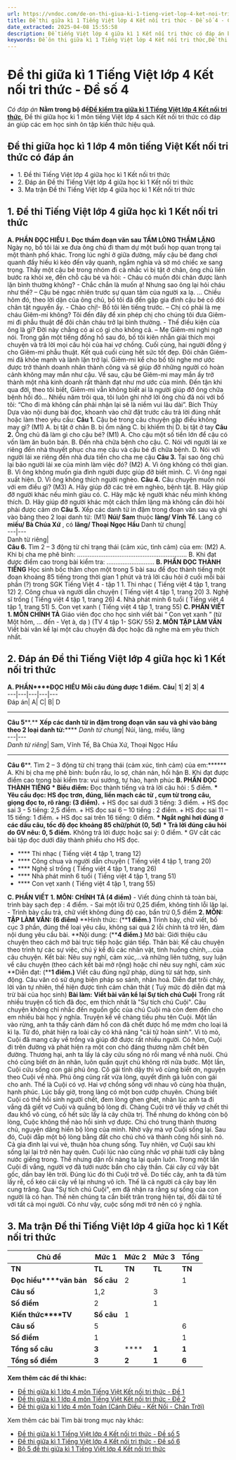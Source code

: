 ```yaml
---
url: https://vndoc.com/de-on-thi-giua-ki-1-tieng-viet-lop-4-ket-noi-tri-thuc-de-so-4-308342
title: Đề thi giữa kì 1 Tiếng Việt lớp 4 Kết nối tri thức - Đề số 4 - Có đáp án - VnDoc.com
date_extracted: 2025-04-08 15:55:58
description: Đề tiếng Việt lớp 4 giữa kì 1 Kết nối tri thức có đáp án bao gồm nhiều dạng bài tập Tiếng Việt 4 khác nhau giúp các em ôn tập kiến thức hiệu quả.
keywords: Đề ôn thi giữa kì 1 Tiếng Việt lớp 4 Kết nối tri thức,Đề thi Giữa kì 1 Tiếng Việt lớp 4 Kết nối tri thức,Đề thi giữa kì 1 lớp 4 môn Tiếng Việt Kết nối tri thức,đề thi giữa kì 1 lớp 4 môn Tiếng Việt,đề thi giữa kì 1 lớp 4,đề thi Tiếng Việt giữa kì 1 lớp 4,đề thi giữa kì 1 Tiếng Việt 4,đề thi giữa học kì 1 lớp 4,de thi giữa kì 1 lớp 4 môn Tiếng Việt,đề kiểm tra giữa kì 1 lớp 4,đề thi Tiếng Việt lớp 4 giữa học kì 1,đề thi giữa kì 1 Tiếng Việt lớp 4,đề Tiếng Việt lớp 4 giữa kì 1
---
```


# Đề thi giữa kì 1 Tiếng Việt lớp 4 Kết nối tri thức - Đề số 4
 _Có đáp án_
**Nằm trong bộ đề[Đề kiểm tra giữa kì 1 Tiếng Việt lớp 4 Kết nối tri thức](<https://vndoc.com/de-thi-giua-ki-1-lop-4-mon-tieng-viet-ket-noi>)**, Đề thi giữa học kì 1 môn tiếng Việt lớp 4  sách Kết nối tri thức có đáp án giúp các em học sinh ôn tập kiến thức hiệu quả.
## Đề thi giữa học kì 1 lớp 4 môn tiếng Việt Kết nối tri thức có đáp án
  * 1\. Đề thi Tiếng Việt lớp 4 giữa học kì 1 Kết nối tri thức
  * 2\. Đáp án Đề thi Tiếng Việt lớp 4 giữa học kì 1 Kết nối tri thức
  * 3\. Ma trận Đề thi Tiếng Việt lớp 4 giữa học kì 1 Kết nối tri thức

## 1\. Đề thi Tiếng Việt lớp 4 giữa học kì 1 Kết nối tri thức
**A. PHẦN ĐỌC HIỂU**
**I. Đọc thầm đoạn văn sau**
**TẤM LÒNG THẦM LẶNG**
Ngày nọ, bố tôi lái xe đưa ông chủ đi tham dự một buổi họp quan trọng tại một thành phố khác. Trong lúc nghỉ ở giữa đường, mấy cậu bé đang chơi quanh đấy hiếu kì kéo đến vây quanh, ngắm nghía và sờ mó chiếc xe sang trọng. Thấy một cậu bé trong nhóm đi cà nhắc vì bị tật ở chân, ông chủ liền bước ra khỏi xe, đến chỗ cậu bé và hỏi:
\- Cháu có muốn đôi chân được lành lặn bình thường không?
\- Chắc chắn là muốn ạ\! Nhưng sao ông lại hỏi cháu như thế? – Cậu bé ngạc nhiên trước sự quan tâm của người xa lạ.
… Chiều hôm đó, theo lời dặn của ông chủ, bố tôi đã đến gặp gia đình cậu bé có đôi chân tật nguyền ấy.
\- Chào chị\!- Bố tôi lên tiếng trước. – Chị có phải là mẹ cháu Giêm-mi không? Tôi đến đây để xin phép chị cho chúng tôi đưa Giêm-mi đi phẫu thuật để đôi chân cháu trở lại bình thường.
\- Thế điều kiện của ông là gì? Đời này chẳng có ai có gì cho không cả. – Mẹ Giêm-mi nghi ngờ nói.
Trong gần một tiếng đồng hồ sau đó, bố tôi kiên nhẫn giải thích mọi chuyện và trả lời mọi câu hỏi của hai vợ chồng. Cuối cùng, hai người đồng ý cho Giêm-mi phẫu thuật.
Kết quả cuối cùng hết sức tốt đẹp. Đôi chân Giêm-mi đã khỏe mạnh và lành lặn trở lại. Giêm-mi kể cho bố tôi nghe mơ ước được trở thành doanh nhân thành công và sẽ giúp đỡ những người có hoàn cảnh không may mắn như cậu.
Về sau, cậu bé Giêm-mi may mắn ấy trở thành một nhà kinh doanh rất thành đạt như mơ ước của mình. Đến tận khi qua đời, theo tôi biết, Giêm-mi vẫn không biết ai là người giúp đỡ ông chữa bệnh hồi đó… Nhiều năm trôi qua, tôi luôn ghi nhớ lời ông chủ đã nói với bố tôi: “Cho đi mà không cần phải nhận lại sẽ là niềm vui lâu dài”.
Bích Thủy
Dựa vào nội dung bài đọc, khoanh vào chữ đặt trước câu trả lời đúng nhất hoặc làm theo yêu cầu:
**Câu 1.** Cậu bé trong câu chuyện gặp điều không may gì? \(M1\)
A. bị tật ở chân
B. bị ốm nặng
C. bị khiếm thị
D. bị tật ở tay
**Câu 2.** Ông chủ đã làm gì cho cậu bé? \(M1\)
A. Cho cậu một số tiền lớn để cậu có vốn làm ăn buôn bán.
B. Đến nhà chữa bệnh cho cậu.
C. Nói với người lái xe riêng đến nhà thuyết phục cha mẹ cậu và cậu bé đi chữa bệnh.
D. Nói với người lái xe riêng đến nhà đưa tiền cho cha mẹ cậu
**Câu 3.** Tại sao ông chủ lại bảo người lái xe của mình làm việc đó? \(M2\)
A. Vì ông không có thời gian.
B. Vì ông không muốn gia đình người được giúp đỡ biết mình.
C. Vì ông ngại xuất hiện.
D. Vì ông không thích người nghèo.
**Câu 4.** Câu chuyện muốn nói với em điều gì? \(M3\)
A. Hãy giúp đỡ các trẻ em nghèo, bệnh tật.
B. Hãy giúp đỡ người khác nếu mình giàu có.
C. Hãy mặc kệ người khác nếu mình không thích.
D. Hãy giúp đỡ người khác một cách thầm lặng mà không cần đòi hỏi phải được cảm ơn
**Câu 5.** Xếp các danh từ in đậm trong đoạn văn sau và ghi vào bảng theo 2 loại danh từ: \(M1\)
**Núi/ Sam** thuộc **làng/ Vĩnh Tế**. Làng có **miếu/ Bà Chúa Xứ** , có **lăng/ Thoại Ngọc Hầu**
Danh từ chung|   
---|---  
Danh từ riêng|   
**Câu 6.** Tìm 2 – 3 động từ chỉ trạng thái \(cảm xúc, tình cảm\) của em: \(M2\)
A. Khi bị cha mẹ phê bình: ……………………………………………………..
B. Khi đạt được điểm cao trong bài kiểm tra: ………………………
**B. PHẦN ĐỌC THÀNH TIẾNG**
Học sinh bốc thăm chọn một trong 5 bài sau để đọc thành tiếng một đoạn khoảng 85 tiếng trong thời gian 1 phút và trả lời câu hỏi ở cuối mỗi bài phần \(?\) trong SGK Tiếng Việt 4 - tập 1
1\. Thi nhạc \( Tiếng việt 4 tập 1, trang 12\)
2\. Công chua và người dẫn chuyện \( Tiếng việt 4 tập 1, trang 20\)
3\. Nghệ sĩ trống \( Tiếng việt 4 tập 1, trang 26\)
4\. Nhà phát minh 6 tuổi \( Tiếng việt 4 tập 1, trang 51\)
5\. Con vẹt xanh \( Tiếng việt 4 tập 1, trang 55\)
**C. PHẦN VIẾT**
**1\. MÔN CHÍNH TẢ**
Giáo viên đọc cho học sinh viết bài “ Con vẹt xanh ”
\(từ Một hôm, … đến - Vẹt à, dạ \) \(TV 4 tập 1- SGK/ 55\)
**2\. MÔN TẬP LÀM VĂN**
Viết bài văn kể lại một câu chuyện đã đọc hoặc đã nghe mà em yêu thích nhất.
## 2\. Đáp án Đề thi Tiếng Việt lớp 4 giữa học kì 1 Kết nối tri thức
**A. PHẦN****ĐỌC HIỂU**
**Mỗi câu đúng được 1 điểm.**
**Câu**| **1**| **2**| **3**| **4**  
---|---|---|---|---  
Đáp án| A| C| B| D  
****
**Câu 5****.** **Xếp các danh từ in đậm trong đoạn văn sau và ghi vào bảng theo 2 loại danh từ:******
_Danh từ chung_|  Núi, làng, miếu, lăng  
---|---  
 _Danh từ riêng_|  Sam, Vĩnh Tế, Bà Chúa Xứ, Thoại Ngọc Hầu  
****
**Câu 6****. Tìm 2 – 3 động từ chỉ trạng thái \(cảm xúc, tình cảm\) của em:******
A. Khi bị cha mẹ phê bình: buồn rầu, lo sợ, chán nản, hối hận
B. Khi đạt được điểm cao trong bài kiểm tra: vui sướng, tự hào, hạnh phúc
**B. PHẦN ĐỌC THÀNH TIẾNG**
**\* Biểu điểm:** Đọc thành tiếng và trả lời câu hỏi : 5 điểm.
**\* Yêu cầu đọc: HS đọc trơn, đúng, liền mạch các từ , cụm từ trong câu, giọng đọc to, rõ ràng: \(3 điểm\).**
\+ HS đọc sai dưới 3 tiếng: 3 điểm.
\+ HS đọc sai 3 - 5 tiếng: 2,5 điểm.
\+ HS đọc sai 6 – 10 tiếng : 2 điểm.
\+ HS đọc sai 11 – 15 tiếng: 1 điểm.
\+ HS đọc sai trên 16 tiếng: 0 điểm.
**\* Ngắt nghỉ hơi đúng ở các dấu câu, tốc độ đọc khoảng 85 chữ/phút \(0, 5đ\)**
**\* Trả lời đúng câu hỏi do GV nêu: 0, 5 điểm.** Không trả lời được hoặc sai ý: 0 điểm.
\* GV cắt các bài tập đọc dưới đây thành phiếu cho HS đọc.
  * **** Thi nhạc \( Tiếng việt 4 tập 1, trang 12\)
  * **** Công chua và người dẫn chuyện \( Tiếng việt 4 tập 1, trang 20\)
  * **** Nghệ sĩ trống \( Tiếng việt 4 tập 1, trang 26\)
  * **** Nhà phát minh 6 tuổi \( Tiếng việt 4 tập 1, trang 51\)
  * **** Con vẹt xanh \( Tiếng việt 4 tập 1, trang 55\)

**C. PHẦN VIẾT**
**1\. MÔN: CHÍNH TẢ \(4 điểm\)**
\- Viết đúng chính tả toàn bài, trình bày sạch đẹp : 4 điểm.
\- Sai một lỗi trừ 0,25 điểm, không tính lỗi lặp lại.
\- Trình bày cẩu trả, chữ viết không đúng độ cao, bẩn trừ 0,5 điểm
**2\. MÔN: TẬP LÀM VĂN: \(6 điểm\)**
**Hình thức: \(****1 điểm.\)**
Trình bày, chữ viết, bố cục 3 phần, đúng thể loại yêu cầu, không sai quá 2 lỗi chính tả trở lên, đảm nội dung yêu cầu bài.
**Nội dung: \(****4 điểm.\)**
Mở bài: Giới thiệu câu chuyện theo cách mở bài trực tiếp hoặc gián tiếp.
Thân bài: Kể câu chuyện theo trình tự các sự việc, chú ý kể đủ các nhân vật, tình huống chính,...của câu chuyện.
Kết bài: Nêu suy nghĩ, cảm xúc,...và những liên tưởng, suy luận về câu chuyện \(theo cách kết bài mở rộng\) hoặc chỉ nêu suy nghĩ, cảm xúc
**Diễn đạt: \(****1 điểm.\)**
Viết câu đúng ngữ pháp, dùng từ sát hợp, sinh động. Câu văn có sử dụng biện pháp so sánh, nhân hoá. Diễn đạt trôi chảy, lời văn tự nhiên, thể hiện được tình cảm chân thật \( Tuỳ mức độ diễn đạt mà trừ bài của học sinh\)
**Bài làm:**
**Viết bài văn kể lại Sự tích chú Cuội**
Trong rất nhiều truyện cổ tích đã đọc, em thích nhất là "Sự tích chú Cuội". Câu chuyện không chỉ nhắc đến nguồn gốc của chú Cuội mà còn đem đến cho em nhiều bài học ý nghĩa.
Truyện kể về chàng tiều phu tên Cuội. Một lần vào rừng, anh ta thấy cảnh đám hổ con đã chết được hổ mẹ mớm cho loại lá kì lạ. Từ đó, phát hiện ra loài cây có khả năng "cải tử hoàn sinh". Vì tò mò, Cuội đã mang cây về trồng và giúp đỡ được rất nhiều người. Có hôm, Cuội đi trên đường và phát hiện ra một con chó đáng thương nằm chết bên đường. Thương hại, anh ta lấy lá cây cứu sống nó rồi mang về nhà nuôi. Chú chó cũng biết ơn ân nhân, luôn quấn quýt chủ không rời nửa bước. Một lần, Cuội cứu sống con gái phú ông. Cô gái tỉnh dậy thì vô cùng biết ơn, nguyện theo Cuội về nhà. Phú ông cũng rất vừa lòng, quyết định gả luôn con gái cho anh. Thế là Cuội có vợ. Hai vợ chồng sống với nhau vô cùng hòa thuận, hạnh phúc.
Lúc bấy giờ, trong làng có một bọn cướp chuyên. Chúng biết Cuội có thể hồi sinh người chết, đem lòng ghen ghét, nhân lúc anh ta đi vắng đã giết vợ Cuội và quẳng bộ lòng đi. Chàng Cuội trở về thấy vợ chết thì đau khổ vô cùng, cố hết sức lấy lá cây chữa trị. Thế nhưng do không còn bộ lòng, Cuộc không thể nào hồi sinh vợ được. Chú chó trung thành thương chủ, nguyện dâng hiến bộ lòng của mình. Nhờ vậy mà vợ Cuội sống lại. Sau đó, Cuội đắp một bộ lòng bằng đất cho chú chó và thành công hồi sinh nó. Cả gia đình lại vui vẻ, thuận hòa chung sống.
Tuy nhiên, vợ Cuội sau khi sống lại lại trở nên hay quên. Cuội lúc nào cũng nhắc vợ phải tưới cây bằng nước giếng trong. Thế nhưng dặn rồi nàng ta lại quên luôn. Trong một lần Cuội đi vắng, người vợ đã tưới nước bẩn cho cây thần. Cái cây cứ vậy bật gốc, dần bay lên trời. Đúng lúc đó thì Cuội trở về. Do tiếc cây, anh ta đã túm lấy rễ, cố kéo cái cây về lại nhưng vô ích. Thế là cả người cả cây bay lên cung trăng.
Qua "Sự tích chú Cuội", em đã nhận ra rằng sự sống của con người là có hạn. Thế nên chúng ta cần biết trân trọng hiện tại, đối đãi tử tế với tất cả mọi người. Có như vậy, cuộc sống mới trở nên có ý nghĩa.
## 3\. Ma trận Đề thi Tiếng Việt lớp 4 giữa học kì 1 Kết nối tri thức
**Chủ đề**| **Mức 1**| **Mức 2**| **Mức 3**| **Tổng**  
---|---|---|---|---  
**TN**| **TL**| **TN**| **TL**| **TN**| **TL**  
**Đọc hiểu****văn bản**| **Số câu**|  2| | 1| | | 1| 4  
**Câu số**|  1,2| | 3| | | 4| 1,2,3,4  
**Số điểm**|  2| | 1| | | 1| 4  
**Kiến thức****TV**| **Số câu**|  1| | | 1| | | 1  
**Câu số**|  5| | | 6| | | 5,6  
**Số điểm**|  1| | | 1| | | 2  
**Tổng số câu**| **3**| ****| **1**| **1**| ****| **1**| **6**  
**Tổng số điểm**| **3**| **2**| **1**| **6**  
**Xem thêm các đề thi khác:**
  * [Đề thi giữa kì 1 lớp 4 môn Tiếng Việt Kết nối tri thức - Đề 1](<https://vndoc.com/de-thi-giua-ki-1-lop-4-mon-tieng-viet-ket-noi-tri-thuc-de-1-305046>)
  * [Đề thi giữa kì 1 lớp 4 môn Tiếng Việt Kết nối tri thức - Đề 2](<https://vndoc.com/de-thi-giua-ki-1-lop-4-mon-tieng-viet-ket-noi-tri-thuc-de-2-305048>)
  * [Đề thi giữa kì 1 lớp 4 môn Toán \(Cánh Diều - Kết Nối - Chân Trời\)](<https://vndoc.com/de-kiem-tra-giua-ky-mon-toan-lop-4-nam-hoc-2011-2012-59702>)

Xem thêm các bài Tìm bài trong mục này khác:
  * [Đề thi giữa kì 1 Tiếng Việt lớp 4 Kết nối tri thức - Đề số 5](</de-thi-giua-ki-1-tieng-viet-lop-4-ket-noi-tri-thuc-de-so-5-329572>)
  * [Đề thi giữa kì 1 Tiếng Việt lớp 4 Kết nối tri thức - Đề số 6](</de-thi-giua-hoc-ki-1-mon-tieng-viet-lop-4-nam-2019-2020-184653>)
  * [Bộ 5 đề thi giữa kì 1 Tiếng Việt lớp 4 Kết nối tri thức](</bo-de-on-thi-giua-ki-1-tieng-viet-lop-4-ket-noi-tri-thuc-308347>)

